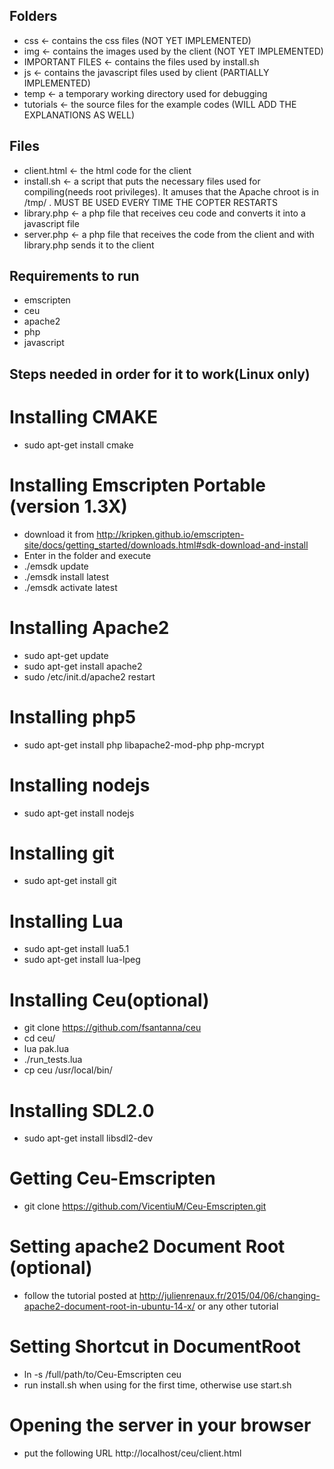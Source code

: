 ## Folders
* css <- contains the css files (NOT YET IMPLEMENTED)
* img <- contains the images used by the client (NOT YET IMPLEMENTED)
* IMPORTANT FILES <- contains the files used by install.sh
* js <- contains the javascript files used by client (PARTIALLY IMPLEMENTED)
* temp <- a temporary working directory used for debugging
* tutorials <- the source files for the example codes (WILL ADD THE EXPLANATIONS AS WELL)

## Files
* client.html <- the html code for the client
* install.sh <- a script that puts the necessary files used for compiling(needs root privileges). It amuses that the Apache chroot is in /tmp/ . MUST BE USED EVERY TIME THE COPTER RESTARTS
* library.php <- a php file that receives ceu code and converts it into a javascript file
* server.php <- a php file that receives the code from the client and with library.php sends it to the client

## Requirements to run
* emscripten
* ceu
* apache2
* php
* javascript

## Steps needed in order for it to work(Linux only)
# Installing CMAKE
* sudo apt-get install cmake

# Installing Emscripten Portable (version 1.3X)
* download it from http://kripken.github.io/emscripten-site/docs/getting_started/downloads.html#sdk-download-and-install
* Enter in the folder and execute
* ./emsdk update
* ./emsdk install latest
* ./emsdk activate latest

# Installing Apache2
* sudo apt-get update
* sudo apt-get install apache2
* sudo /etc/init.d/apache2 restart

# Installing php5
* sudo apt-get install php libapache2-mod-php php-mcrypt

# Installing nodejs
* sudo apt-get install nodejs

# Installing git
* sudo apt-get install git

# Installing Lua
* sudo apt-get install lua5.1
* sudo apt-get install lua-lpeg

# Installing Ceu(optional)
* git clone https://github.com/fsantanna/ceu
* cd ceu/
* lua pak.lua
* ./run_tests.lua
* cp ceu /usr/local/bin/

# Installing SDL2.0
* sudo apt-get install libsdl2-dev

# Getting Ceu-Emscripten
* git clone https://github.com/VicentiuM/Ceu-Emscripten.git

# Setting apache2 Document Root (optional)
* follow the tutorial posted at http://julienrenaux.fr/2015/04/06/changing-apache2-document-root-in-ubuntu-14-x/ or any other tutorial

# Setting Shortcut in DocumentRoot
* ln -s /full/path/to/Ceu-Emscripten ceu
* run install.sh when using for the first time, otherwise use start.sh

# Opening the server in your browser
* put the following URL http://localhost/ceu/client.html
